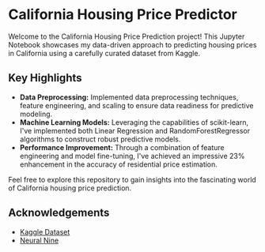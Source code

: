
# California Housing Price Predictor

Welcome to the California Housing Price Prediction project! This Jupyter Notebook showcases my data-driven approach to predicting housing prices in California using a carefully curated dataset from Kaggle.


## Key Highlights

- **Data Preprocessing:** Implemented data preprocessing techniques, feature engineering, and scaling to ensure data readiness for predictive modeling.
- **Machine Learning Models:** Leveraging the capabilities of scikit-learn, I've implemented both Linear Regression and RandomForestRegressor algorithms to construct robust predictive models.
- **Performance Improvement:** Through a combination of feature engineering and model fine-tuning, I've achieved an impressive 23% enhancement in the accuracy of residential price estimation.

Feel free to explore this repository to gain insights into the fascinating world of California housing price prediction.



## Acknowledgements
 - [Kaggle Dataset](https://www.kaggle.com/datasets/camnugent/california-housing-prices?resource=download)
 - [Neural Nine](https://www.youtube.com/watch?v=Wqmtf9SA_kk)
